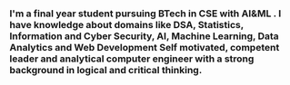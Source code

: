 ### I'm a final year student pursuing BTech in CSE with AI&ML . I have knowledge about domains like DSA, Statistics, Information and Cyber Security, AI, Machine Learning, Data Analytics and Web Development Self motivated, competent leader and analytical computer engineer with a strong background in logical and critical thinking.

